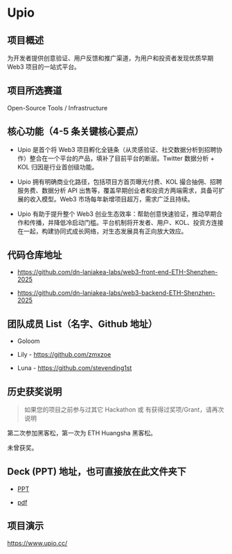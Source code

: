 # Upio

## 项目概述

为开发者提供创意验证、用户反馈和推广渠道，为用户和投资者发现优质早期 Web3 项目的一站式平台。


## 项目所选赛道

Open-Source Tools / Infrastructure

## 核心功能（4-5 条关键核心要点）

- Upio 是首个将 Web3 项目孵化全链条（从灵感验证、社交数据分析到招聘协作）整合在一个平台的产品，填补了目前平台的断层。Twitter 数据分析 + KOL 归因是行业首创级功能。

- Upio 拥有明确商业化路径，包括项目方首页曝光付费、KOL 撮合抽佣、招聘服务费、数据分析 API 出售等，覆盖早期创业者和投资方两端需求，具备可扩展的收入模型。Web3 市场每年新增项目超万，需求广泛且持续。

- Upio 有助于提升整个 Web3 创业生态效率：帮助创意快速验证，推动早期合作和传播，并降低冷启动门槛。平台机制将开发者、用户、KOL、投资方连接在一起，构建协同式成长网络，对生态发展具有正向放大效应。

## 代码仓库地址

- https://github.com/dn-laniakea-labs/web3-front-end-ETH-Shenzhen-2025

- https://github.com/dn-laniakea-labs/web3-backend-ETH-Shenzhen-2025

## 团队成员 List（名字、Github 地址）

- Goloom

- Lily - https://github.com/zmxzoe

- Luna - https://github.com/stevending1st

## 历史获奖说明

> 如果您的项目之前参与过其它 Hackathon 或 有获得过奖项/Grant，请再次说明

第二次参加黑客松，第一次为 ETH Huangsha 黑客松。

未曾获奖。

## Deck (PPT) 地址，也可直接放在此文件夹下

- [PPT](./Upio-Web3-v1.pptx)

- [pdf](./Upio-Web3-v1.pdf)

## 项目演示

https://www.upio.cc/

